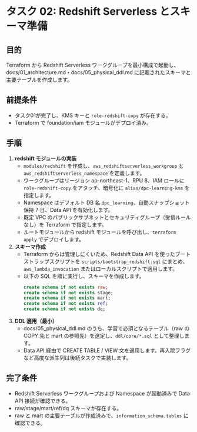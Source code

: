# タスク 02: Redshift Serverless とスキーマ準備

## 目的
Terraform から Redshift Serverless ワークグループを最小構成で起動し、docs/01_architecture.md・docs/05_physical_ddl.md に記載されたスキーマと主要テーブルを作成します。

## 前提条件
- タスク01が完了し、KMS キーと `role-redshift-copy` が存在する。
- Terraform で foundation/iam モジュールがデプロイ済み。

## 手順
1. **redshift モジュールの実装**
   - `modules/redshift` を作成し、`aws_redshiftserverless_workgroup` と `aws_redshiftserverless_namespace` を定義します。
   - ワークグループはリージョン ap-northeast-1、RPU 8、IAM ロールに `role-redshift-copy` をアタッチ、暗号化に `alias/dpc-learning-kms` を指定します。
   - Namespace はデフォルト DB 名 `dpc_learning`、自動スナップショット保持 7 日、Data API を有効化します。
   - 既定 VPC のパブリックサブネットとセキュリティグループ（受信ルールなし）を Terraform で指定します。
   - ルートモジュールから redshift モジュールを呼び出し、`terraform apply` でデプロイします。
2. **スキーマ作成**
   - Terraform からは管理しにくいため、Redshift Data API を使ったブートストラップスクリプトを `scripts/bootstrap_redshift.sql` にまとめ、`aws_lambda_invocation` またはローカルスクリプトで適用します。
   - 以下の SQL を順に実行し、スキーマを作成します。
     ```sql
     create schema if not exists raw;
     create schema if not exists stage;
     create schema if not exists mart;
     create schema if not exists ref;
     create schema if not exists dq;
     ```
3. **DDL 適用（最小）**
   - docs/05_physical_ddl.md のうち、学習で必須となるテーブル（raw の COPY 先と mart の参照先）を選定し、`ddl/core/*.sql` として整理します。
   - Data API 経由で CREATE TABLE / VIEW 文を適用します。再入院フラグなど高度な派生列は後続タスクで実装します。

## 完了条件
- Redshift Serverless ワークグループおよび Namespace が起動済みで Data API 接続が確認できる。
- raw/stage/mart/ref/dq スキーマが存在する。
- raw と mart の主要テーブルが作成済みで、`information_schema.tables` に確認できる。
